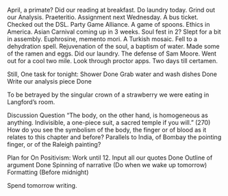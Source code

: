 April, a primate? Did our reading at breakfast. Do laundry today. Grind out our Analysis. Praeteritio. Assignment next Wednesday. A bus ticket. Checked out the DSL. Party Game Alliance. A game of spoons. Ethics in America. Asian Carnival coming up in 3 weeks. Soul fest in 2? Slept for a bit in assembly. Euphrosine, memento mori. A Turkish mosaic. Fell to a dehydration spell. Rejuvenation of the soul, a baptism of water. Made some of the ramen and eggs. Did our laundry. The defense of Sam Moore. Went out for a cool two mile. Look through proctor apps. Two days till certamen.

Still, One task for tonight:
Shower Done
Grab water and wash dishes Done
Write our analysis piece Done

To be betrayed by the singular crown of a strawberry
we were eating in Langford’s room.

Discussion Question
“The body, on the other hand, is homogeneous as anything. Indivisible, a one-piece suit, a sacred temple if you will.” (270) How do you see the symbolism of the body, the finger or of blood as it relates to this chapter and before? Parallels to India, of Bombay the pointing finger, or of the Raleigh painting?

Plan for On Positivism:
Work until 12.
Input all our quotes Done
Outline of argument Done
Spinning of narrative (Do when we wake up tomorrow)
Formatting (Before midnight)

Spend tomorrow writing.
